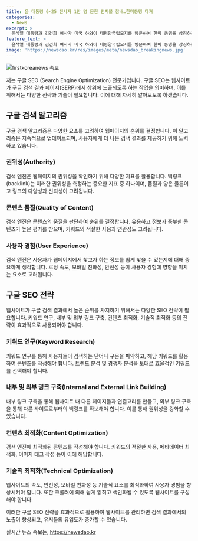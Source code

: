 ```yaml
---
title: 윤 대통령 6·25 전사자 1만 명 묻힌 펀치볼 참배…한미동맹 다져
categories:
  - News
excerpt: >
  윤석열 대통령과 김건희 여사가 미국 하와이 태평양국립묘지를 방문하여 한미 동맹을 상징하는 장소에서 헌화하고 묵념했다. 용사들을 추모하며 참전용사들과의 감사 인사를 주고, 묵념하는 모습이 인상적이었다. 특히 윤 대통령은 명예 훈장을 받은 참전용사의 묘를 참배하며 그의 훌륭한 공로를 기리는 자리를 가졌다. 이 행사에는 미국 측 주요 인사들과 한국 측 관계자들이 참석하여 한미 동맹의 중요성을 강조했다.
feature_text: >
  윤석열 대통령과 김건희 여사가 미국 하와이 태평양국립묘지를 방문하여 한미 동맹을 상징하는 장소에서 헌화하고 묵념했다. 용사들을 추모하며 참전용사들과의 감사 인사를 주고, 묵념하는 모습이 인상적이었다. 특히 윤 대통령은 명예 훈장을 받은 참전용사의 묘를 참배하며 그의 훌륭한 공로를 기리는 자리를 가졌다. 이 행사에는 미국 측 주요 인사들과 한국 측 관계자들이 참석하여 한미 동맹의 중요성을 강조했다.
image: 'https://newsdao.kr/res/images/meta/newsdao_breakingnews.jpg'
---
```


<p><img src="https://newsdao.kr/res/images/meta/newsdao_breakingnews.jpg" alt="firstkoreanews 속보" /></p>

<p>저는 구글 SEO (Search Engine Optimization) 전문가입니다. 구글 SEO는 웹사이트가 구글 검색 결과 페이지(SERP)에서 상위에 노출되도록 하는 작업을 의미하며, 이를 위해서는 다양한 전략과 기술이 필요합니다. 이에 대해 자세히 알아보도록 하겠습니다.</p>

<h2 data-ke-size="size26">구글 검색 알고리즘</h2>

<p data-ke-size="size16">구글 검색 알고리즘은 다양한 요소를 고려하여 웹페이지의 순위를 결정합니다. 이 알고리즘은 지속적으로 업데이트되며, 사용자에게 더 나은 검색 결과를 제공하기 위해 노력하고 있습니다.</p>

<h3>권위성(Authority)</h3>

<p data-ke-size="size16">검색 엔진은 웹페이지의 권위성을 확인하기 위해 다양한 지표를 활용합니다. 백링크(backlink)는 이러한 권위성을 측정하는 중요한 지표 중 하나이며, 품질과 양은 물론이고 링크의 다양성과 신뢰성이 고려됩니다.</p>

<h3>콘텐츠 품질(Quality of Content)</h3>

<p data-ke-size="size16">검색 엔진은 콘텐츠의 품질을 판단하여 순위를 결정합니다. 유용하고 정보가 풍부한 콘텐츠가 높은 평가를 받으며, 키워드의 적절한 사용과 연관성도 고려됩니다.</p>

<h3>사용자 경험(User Experience)</h3>

<p data-ke-size="size16">검색 엔진은 사용자가 웹페이지에서 찾고자 하는 정보를 쉽게 찾을 수 있는지에 대해 중요하게 생각합니다. 로딩 속도, 모바일 친화성, 안전성 등이 사용자 경험에 영향을 미치는 요소로 고려됩니다.</p>

<h2 data-ke-size="size26">구글 SEO 전략</h2>

<p data-ke-size="size16">웹사이트가 구글 검색 결과에서 높은 순위를 차지하기 위해서는 다양한 SEO 전략이 필요합니다. 키워드 연구, 내부 및 외부 링크 구축, 컨텐츠 최적화, 기술적 최적화 등의 전략이 효과적으로 사용되어야 합니다.</p>

<h3>키워드 연구(Keyword Research)</h3>

<p data-ke-size="size16">키워드 연구를 통해 사용자들이 검색하는 단어나 구문을 파악하고, 해당 키워드를 활용하여 콘텐츠를 작성해야 합니다. 트렌드 분석 및 경쟁자 분석을 토대로 효율적인 키워드를 선택해야 합니다.</p>

<h3>내부 및 외부 링크 구축(Internal and External Link Building)</h3>

<p data-ke-size="size16">내부 링크 구축을 통해 웹사이트 내 다른 페이지들과 연결고리를 만들고, 외부 링크 구축을 통해 다른 사이트로부터의 백링크를 확보해야 합니다. 이를 통해 권위성을 강화할 수 있습니다.</p>

<h3>컨텐츠 최적화(Content Optimization)</h3>

<p data-ke-size="size16">검색 엔진에 최적화된 콘텐츠를 작성해야 합니다. 키워드의 적절한 사용, 메타데이터 최적화, 이미지 태그 작성 등이 이에 해당합니다.</p>

<h3>기술적 최적화(Technical Optimization)</h3>

<p data-ke-size="size16">웹사이트의 속도, 안전성, 모바일 친화성 등 기술적 요소를 최적화하여 사용자 경험을 향상시켜야 합니다. 또한 크롤러에 의해 쉽게 읽히고 색인화될 수 있도록 웹사이트를 구성해야 합니다.</p>

<p>이러한 구글 SEO 전략을 효과적으로 활용하여 웹사이트를 관리하면 검색 결과에서의 노출이 향상되고, 유저들의 유입도가 증가할 수 있습니다.</p>
실시간 뉴스 속보는, <a href="https://newsdao.kr" rel="dofollow">https://newsdao.kr</a>


